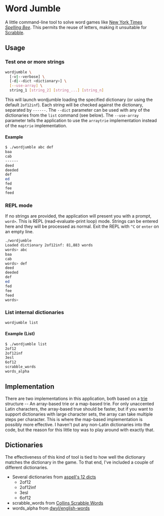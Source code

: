 # Word Jumble

A little command-line tool to solve word games like [New York Times _Spelling Bee_](https://www.nytimes.com/puzzles/spelling-bee). This permits the reuse of letters, making it unsuitable for [Scrabble](https://scrabble.hasbro.com/en-us).

## Usage

### Test one or more strings

```bash
wordjumble \
  [-v|--verbose] \
  [-d|--dict <dictionary>] \
  [--use-array] \
  string_1 [string_2] [string_...] [string_n]
```

This will launch wordjumble loading the specified dictionary (or using the default `2of12inf`). Each string will be checked against the dictionary, separated by `------`. The `--dict` parameter can be used with any of the dictionaries from the `list` command (see below). The `--use-array` parameter tells the application to use the `arraytrie` implementation instead of the `maptrie` implementation.

#### Example

```bash
$ ./wordjumble abc def
baa
cab
------
deed
deeded
def
ed
fed
fee
feed
```

### REPL mode

If no strings are provided, the application will present you with a prompt, `word>`. This is REPL (read-evaluate-print loop) mode. Strings can be entered here and they will be processed as normal. Exit the REPL with `^C` or `enter` on an empty line.

```bash
./wordjumble
Loaded dictionary 2of12inf: 81,883 words
words> abc
baa
cab
words> def
deed
deeded
def
ed
fed
fee
feed
words>
```

### List internal dictionaries

```bash
wordjumble list
```

#### Example (List)

```bash
$ ./wordjumble list
2of12
2of12inf
3esl
6of12
scrabble_words
words_alpha
```

## Implementation

There are two implementations in this application, both based on a [trie](https://en.wikipedia.org/wiki/Trie) structure -- An array-based trie or a map-based trie. For only unaccented Latin characters, the array-based true should be faster, but if you want to support dictionaries with large character sets, the array can take multiple steps per character. This is where the map-based implementation is possibly more effective. I haven't put any non-Latin dictionaries into the code, but the reason for this little toy was to play around with exactly that.

## Dictionaries

The effectiveness of this kind of tool is tied to how well the dictionary matches the dictionary in the game. To that end, I've included a couple of different dictionaries.

* Several dictionaries from [aspell's 12 dicts](http://wordlist.aspell.net/12dicts-readme/)
  * 2of12
  * 2of12inf
  * 3esl
  * 6of12
* scrabble_words from [Collins Scrabble Words](https://drive.google.com/open?id=1oGDf1wjWp5RF_X9C7HoedhIWMh5uJs8s)
* words_alpha from [dwyl/english-words](dwyl/english-words)
